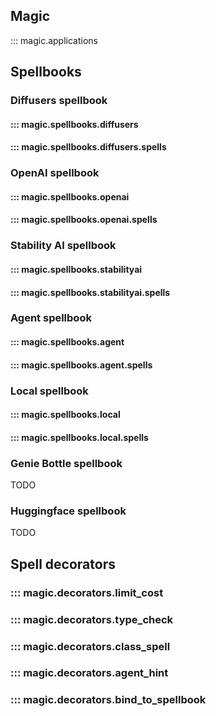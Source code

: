 ## Magic

::: magic.applications

## Spellbooks

### Diffusers spellbook

#### ::: magic.spellbooks.diffusers

#### ::: magic.spellbooks.diffusers.spells

### OpenAI spellbook

#### ::: magic.spellbooks.openai

#### ::: magic.spellbooks.openai.spells

### Stability AI spellbook

#### ::: magic.spellbooks.stabilityai

#### ::: magic.spellbooks.stabilityai.spells

### Agent spellbook

#### ::: magic.spellbooks.agent

#### ::: magic.spellbooks.agent.spells

### Local spellbook

#### ::: magic.spellbooks.local

#### ::: magic.spellbooks.local.spells

### Genie Bottle spellbook

TODO

### Huggingface spellbook

TODO

## Spell decorators

### ::: magic.decorators.limit_cost

### ::: magic.decorators.type_check

### ::: magic.decorators.class_spell

### ::: magic.decorators.agent_hint

### ::: magic.decorators.bind_to_spellbook
